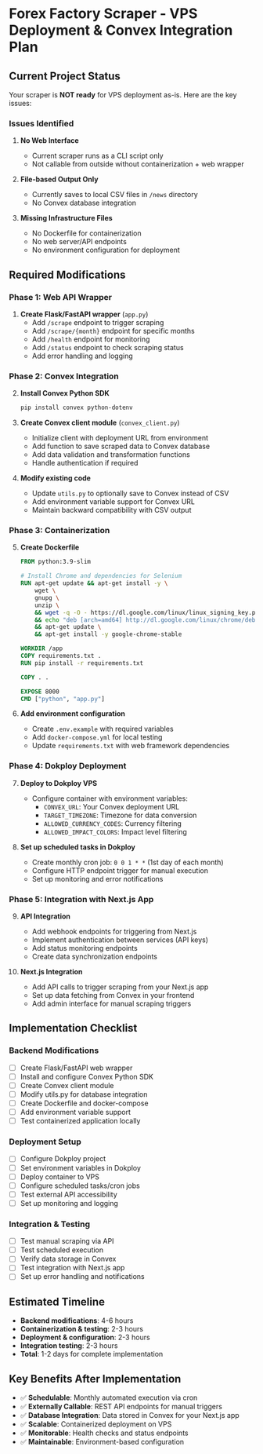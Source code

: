 # Forex Factory Scraper - VPS Deployment & Convex Integration Plan

## Current Project Status

Your scraper is **NOT ready** for VPS deployment as-is. Here are the key issues:

### Issues Identified
1. **No Web Interface**
   - Current scraper runs as a CLI script only
   - Not callable from outside without containerization + web wrapper

2. **File-based Output Only**
   - Currently saves to local CSV files in `/news` directory
   - No Convex database integration

3. **Missing Infrastructure Files**
   - No Dockerfile for containerization
   - No web server/API endpoints
   - No environment configuration for deployment

## Required Modifications

### Phase 1: Web API Wrapper
1. **Create Flask/FastAPI wrapper** (`app.py`)
   - Add `/scrape` endpoint to trigger scraping
   - Add `/scrape/{month}` endpoint for specific months
   - Add `/health` endpoint for monitoring
   - Add `/status` endpoint to check scraping status
   - Add error handling and logging

### Phase 2: Convex Integration
2. **Install Convex Python SDK**
   ```bash
   pip install convex python-dotenv
   ```

3. **Create Convex client module** (`convex_client.py`)
   - Initialize client with deployment URL from environment
   - Add function to save scraped data to Convex database
   - Add data validation and transformation functions
   - Handle authentication if required

4. **Modify existing code**
   - Update `utils.py` to optionally save to Convex instead of CSV
   - Add environment variable support for Convex URL
   - Maintain backward compatibility with CSV output

### Phase 3: Containerization
5. **Create Dockerfile**
   ```dockerfile
   FROM python:3.9-slim

   # Install Chrome and dependencies for Selenium
   RUN apt-get update && apt-get install -y \
       wget \
       gnupg \
       unzip \
       && wget -q -O - https://dl.google.com/linux/linux_signing_key.pub | apt-key add - \
       && echo "deb [arch=amd64] http://dl.google.com/linux/chrome/deb/ stable main" >> /etc/apt/sources.list.d/google.list \
       && apt-get update \
       && apt-get install -y google-chrome-stable

   WORKDIR /app
   COPY requirements.txt .
   RUN pip install -r requirements.txt

   COPY . .

   EXPOSE 8000
   CMD ["python", "app.py"]
   ```

6. **Add environment configuration**
   - Create `.env.example` with required variables
   - Add `docker-compose.yml` for local testing
   - Update `requirements.txt` with web framework dependencies

### Phase 4: Dokploy Deployment
7. **Deploy to Dokploy VPS**
   - Configure container with environment variables:
     - `CONVEX_URL`: Your Convex deployment URL
     - `TARGET_TIMEZONE`: Timezone for data conversion
     - `ALLOWED_CURRENCY_CODES`: Currency filtering
     - `ALLOWED_IMPACT_COLORS`: Impact level filtering

8. **Set up scheduled tasks in Dokploy**
   - Create monthly cron job: `0 0 1 * *` (1st day of each month)
   - Configure HTTP endpoint trigger for manual execution
   - Set up monitoring and error notifications

### Phase 5: Integration with Next.js App
9. **API Integration**
   - Add webhook endpoints for triggering from Next.js
   - Implement authentication between services (API keys)
   - Add status monitoring endpoints
   - Create data synchronization endpoints

10. **Next.js Integration**
    - Add API calls to trigger scraping from your Next.js app
    - Set up data fetching from Convex in your frontend
    - Add admin interface for manual scraping triggers

## Implementation Checklist

### Backend Modifications
- [ ] Create Flask/FastAPI web wrapper
- [ ] Install and configure Convex Python SDK
- [ ] Create Convex client module
- [ ] Modify utils.py for database integration
- [ ] Create Dockerfile and docker-compose
- [ ] Add environment variable support
- [ ] Test containerized application locally

### Deployment Setup
- [ ] Configure Dokploy project
- [ ] Set environment variables in Dokploy
- [ ] Deploy container to VPS
- [ ] Configure scheduled tasks/cron jobs
- [ ] Test external API accessibility
- [ ] Set up monitoring and logging

### Integration & Testing
- [ ] Test manual scraping via API
- [ ] Test scheduled execution
- [ ] Verify data storage in Convex
- [ ] Test integration with Next.js app
- [ ] Set up error handling and notifications

## Estimated Timeline
- **Backend modifications**: 4-6 hours
- **Containerization & testing**: 2-3 hours
- **Deployment & configuration**: 2-3 hours
- **Integration testing**: 2-3 hours
- **Total**: 1-2 days for complete implementation

## Key Benefits After Implementation
- ✅ **Schedulable**: Monthly automated execution via cron
- ✅ **Externally Callable**: REST API endpoints for manual triggers
- ✅ **Database Integration**: Data stored in Convex for your Next.js app
- ✅ **Scalable**: Containerized deployment on VPS
- ✅ **Monitorable**: Health checks and status endpoints
- ✅ **Maintainable**: Environment-based configuration